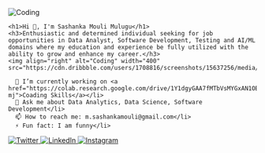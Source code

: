 <!DOCTYPE html>
<html lang="en">

<body>
  <img class="profile-image" alt="Coding" src="https://img.freepik.com/premium-vector/colorful-banner-with-hands-working-computer-different-electronic-gadgets-devices-symbols-programming-software-development-program-coding_198278-4192.jpg">

  
    <h1>Hi 👋, I'm Sashanka Mouli Mulugu</h1>
    <h3>Enthusiastic and determined individual seeking for job opportunities in Data Analyst, Software Development, Testing and AI/ML domains where my education and experience be fully utilized with the ability to grow and enhance my career.</h3>
    <img align="right" alt="Coding" width="400" src="https://cdn.dribbble.com/users/1708816/screenshots/15637256/media/f9826f0af8a49462f048262a8502035b.gif">
    
      🔭 I’m currently working on <a href="https://colab.research.google.com/drive/1Y1dgyGAA7fMTbVsMYGxAN1OBnXTkuIRq#scrollTo=8X_qKCzw8-mj">Coading Skills</a></li>
      💬 Ask me about Data Analytics, Data Science, Software Development</li>
      📫 How to reach me: m.sashankamouli@gmail.com</li>
      ⚡ Fun fact: I am funny</li>
    


  <div class="social-icons">
    <a href="https://twitter.com/m_sashanka" target="_blank">
      <img src="https://img.shields.io/twitter/follow/m_sashanka?logo=twitter&style=for-the-badge" alt="Twitter">
    </a>
    <a href="https://linkedin.com/in/sashankmulugu" target="_blank">
      <img src="https://img.shields.io/badge/LinkedIn-Connect-blue?style=for-the-badge&logo=linkedin" alt="LinkedIn">
    </a>
    <a href="https://instagram.com/i_am__sashank" target="_blank">
      <img src="https://img.shields.io/badge/Instagram-Follow-red?style=for-the-badge&logo=instagram" alt="Instagram">
    </a>
  </div>
</body>
</html>
